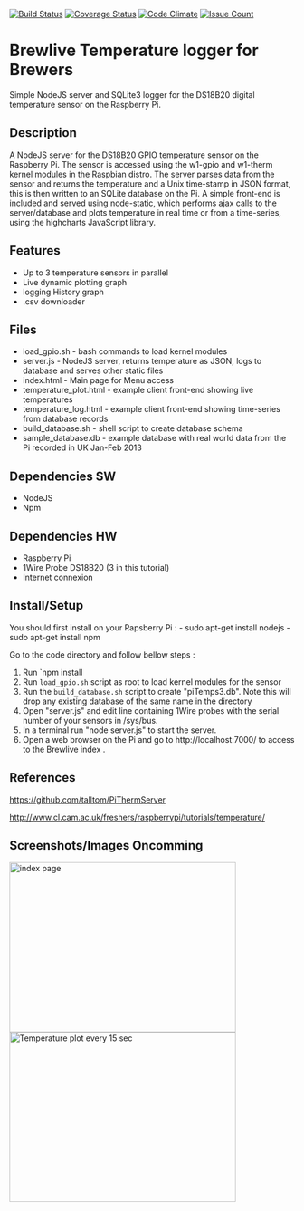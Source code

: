 [![Build Status](https://travis-ci.org/Brewlab/BrewLive.svg?branch=master)](https://travis-ci.org/Brewlab/Brewlive)
[![Coverage Status](https://coveralls.io/repos/github/Brewlab/BrewLive/badge.svg?branch=master)](https://coveralls.io/github/Brewlab/BrewLive?branch=master)
[![Code Climate](https://codeclimate.com/github/Brewlab/BrewLive/badges/gpa.svg)](https://codeclimate.com/github/Brewlab/BrewLive)
[![Issue Count](https://codeclimate.com/github/Brewlab/BrewLive/badges/issue_count.svg)](https://codeclimate.com/github/Brewlab/BrewLive)


Brewlive Temperature logger for Brewers 
=============

Simple NodeJS server and SQLite3 logger for the DS18B20 digital temperature sensor on the Raspberry Pi.

Description
-----------
A NodeJS server for the DS18B20 GPIO temperature sensor on the Raspberry Pi. The sensor is accessed using the w1-gpio and w1-therm kernel modules in the Raspbian distro. The server parses data from the sensor and returns the temperature and a Unix time-stamp in JSON format, this is then written to an SQLite database on the Pi. A simple front-end is included and served using node-static, which performs ajax calls to the server/database and plots temperature in real time or from a time-series, using the highcharts JavaScript library.

Features
-----
* Up to 3 temperature sensors in parallel
* Live dynamic plotting graph
* logging History graph
* .csv downloader

Files
-----
* load_gpio.sh - bash commands to load kernel modules
* server.js - NodeJS server, returns temperature as JSON, logs to database and serves other static files
* index.html - Main page for Menu access
* temperature_plot.html - example client front-end showing live temperatures
* temperature_log.html - example client front-end showing time-series from database records
* build_database.sh - shell script to create database schema
* sample_database.db - example database with real world data from the Pi recorded in UK Jan-Feb 2013

Dependencies SW
------------
* NodeJS
* Npm 


Dependencies HW
------------
* Raspberry Pi
* 1Wire Probe DS18B20 (3 in this tutorial)
* Internet connexion


Install/Setup
-------------
You should first install on your Rapsberry Pi : - sudo apt-get install nodejs
                                                - sudo apt-get install npm
												
Go to the code directory and follow bellow steps :
1. Run `npm install
2. Run `load_gpio.sh` script as root to load kernel modules for the sensor
3. Run the `build_database.sh` script to create "piTemps3.db". Note this will drop any existing database of the same name in the directory
4. Open "server.js" and edit line containing 1Wire probes with the serial number of your sensors in /sys/bus.
5. In a terminal run "node server.js" to start the server.
6. Open a web browser on the Pi and go to http://localhost:7000/ to access to the Brewlive index . 

References
----------
https://github.com/talltom/PiThermServer

http://www.cl.cam.ac.uk/freshers/raspberrypi/tutorials/temperature/

Screenshots/Images Oncomming
------------------
<p>
<a target="_blank" href="http://imageshack.com/f/pmSooLYRj"><img src="http://imagizer.imageshack.us/v2/150x100q90/922/SooLYR.jpg" border="0" alt="index page" style="width:400px;height:300px;></a>
</p>


<p>
<a target="_blank" href="http://imageshack.com/f/pnN6pogsp"><img src="http://imagizer.imageshack.us/v2/150x100q90/923/N6pogs.png" border="0" alt="Temperature plot every 15 sec" style="width:400px;height:300px;></a>
</p>

<p>
<a target="_blank" href="http://imageshack.com/f/po5rim0Zp"><img src="http://imagizer.imageshack.us/v2/150x100q90/924/5rim0Z.png" border="0" alt="Temperature log constantly updated and downloadable .CSV file available ! " style="width:400px;height:300px;>
</a>
</p>


